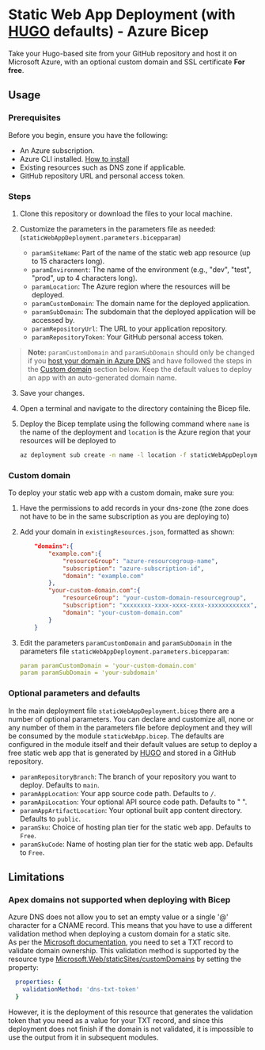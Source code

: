 # Static Web App Deployment (with [HUGO](https://gohugo.io/) defaults) - Azure Bicep 

Take your Hugo-based site from your GitHub repository and host it on Microsoft Azure, with an optional custom domain and SSL certificate **For free**.

## Usage

### Prerequisites

Before you begin, ensure you have the following:

- An Azure subscription.
- Azure CLI installed. [How to install](https://learn.microsoft.com/en-us/cli/azure/install-azure-cli)
- Existing resources such as DNS zone if applicable.
- GitHub repository URL and personal access token.

### Steps

1. Clone this repository or download the files to your local machine.

2. Customize the parameters in the parameters file as needed: (`staticWebAppDeployment.parameters.bicepparam`)

   - `paramSiteName`: Part of the name of the static web app resource (up to 15 characters long).
   - `paramEnvironment`: The name of the environment (e.g., "dev", "test", "prod", up to 4 characters long).
   - `paramLocation`: The Azure region where the resources will be deployed.
   - `paramCustomDomain`: The domain name for the deployed application.
   - `paramSubDomain`: The subdomain that the deployed application will be accessed by.
   - `paramRepositoryUrl`: The URL to your application repository.
   - `paramRepositoryToken`: Your GitHub personal access token.
  
> **Note:** `paramCustomDomain` and `paramSubDomain` should only be changed if you [host your domain in Azure DNS](https://learn.microsoft.com/en-us/azure/dns/dns-delegate-domain-azure-dns) and have followed the steps in the [Custom domain](#custom-domain) section below. Keep the default values to deploy an app with an auto-generated domain name.

3. Save your changes.

4. Open a terminal and navigate to the directory containing the Bicep file.

5. Deploy the Bicep template using the following command where `name` is the name of the deployment and `location` is the Azure region that your resources will be deployed to

   ```bash
   az deployment sub create -n name -l location -f staticWebAppDeployment.bicep -p staticWebAppDeployment.parameters.bicepparam
   ```
### Custom domain
To deploy your static web app with a custom domain, make sure you:

1. Have the permissions to add records in your dns-zone (the zone does not have to be in the same subscription as you are deploying to)
2.  Add your domain in `existingResources.json`, formatted as shown:

    ```JSON
        "domains":{
            "example.com":{
                "resourceGroup": "azure-resourcegroup-name",
                "subscription": "azure-subscription-id",
                "domain": "example.com"          
            },
            "your-custom-domain.com":{
                "resourceGroup": "your-custom-domain-resourcegroup",
                "subscription": "xxxxxxxx-xxxx-xxxx-xxxx-xxxxxxxxxxxx",
                "domain": "your-custom-domain.com"
            }
        }
    ```

3. Edit the parameters `paramCustomDomain` and `paramSubDomain` in the parameters file `staticWebAppDeployment.parameters.bicepparam`:

    ```YAML
    param paramCustomDomain = 'your-custom-domain.com'
    param paramSubDomain = 'your-subdomain'
    ```
### Optional parameters and defaults

In the main deployment file `staticWebAppDeployment.bicep` there are a number of optional parameters. You can declare and customize all, none or any number of them in the parameters file before deployment and they will be consumed by the module `staticWebApp.bicep`. The defaults are configured in the module itself and their default values are setup to deploy a free static web app that is generated by [HUGO](https://gohugo.io/) and stored in a GitHub repository.

- `paramRepositoryBranch`: The branch of your repository you want to deploy. Defaults to `main`.
- `paramAppLocation`: Your app source code path. Defaults to `/`.
- `paramApiLocation`: Your optional API source code path. Defaults to " ".
- `paramAppArtifactLocation`: Your optional built app content directory. Defaults to `public`.
- `paramSku`: Choice of hosting plan tier for the static web app. Defaults to `Free`.
- `paramSkuCode`: Name of hosting plan tier for the static web app. Defaults to `Free`.

## Limitations

### Apex domains not supported when deploying with Bicep

Azure DNS does not allow you to set an empty value or a single '@' character for a CNAME record. This means that you have to use a different validation method when deploying a custom domain for a static site.<br>
As per the [Microsoft documentation](https://learn.microsoft.com/en-us/azure/static-web-apps/apex-domain-azure-dns), you need to set a TXT record to validate domain ownership. This validation method is supported by the resource type [Microsoft.Web/staticSites/customDomains](https://learn.microsoft.com/en-us/azure/templates/microsoft.web/staticsites/customdomains?pivots=deployment-language-bicep) by setting the property:

```YAML
  properties: {
    validationMethod: 'dns-txt-token'
  }
```

However, it is the deployment of this resource that generates the validation token that you need as a value for your TXT record, and since this deployment does not finish if the domain is not validated, it is impossible to use the output from it in subsequent modules.